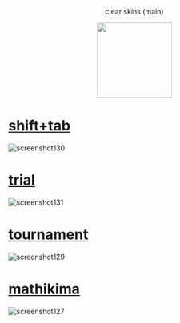 <p align="center"> clear skins (main)
<p align="center">
<a href="https://osu.ppy.sh/users/21821366">
  <img src="https://a.ppy.sh/21821366?1669712909.jpeg"  
       width="150"
       height="150"></a>
<p align="center"> 

# [shift+tab](https://tokiwa.s-ul.eu/hthZRJbC)
![screenshot130](https://github.com/1tokiwa/skins/assets/140139725/6017697b-8fba-4663-abc3-0c6c30badba1)

# [trial](https://tokiwa.s-ul.eu/FxRoUhh6)
![screenshot131](https://github.com/1tokiwa/skins/assets/140139725/ee61d369-4acf-46f1-b0e3-7192cce08c00)

# [tournament](https://tokiwa.s-ul.eu/1nLsGSss)
![screenshot129](https://github.com/1tokiwa/skins/assets/140139725/33fd4b6d-63cf-46a3-9d04-9e43c91c5692)

# [mathikima](https://tokiwa.s-ul.eu/tX56Z0GI)
![screenshot127](https://github.com/1tokiwa/skins/assets/140139725/0011e5de-ce5d-4219-bb7f-b2b0431329b2)

